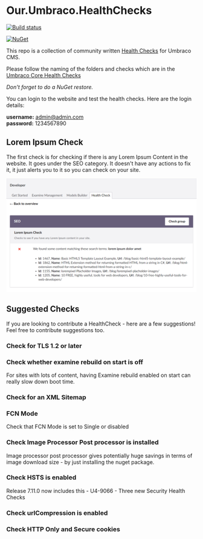 # Our.Umbraco.HealthChecks

[![Build status](https://ci.appveyor.com/api/projects/status/okgo4pkpogij6a8g?svg=true)](https://ci.appveyor.com/project/prjseal/our-umbraco-healthchecks)


[![NuGet](https://img.shields.io/nuget/dt/Our.Umbraco.HealthChecks.svg)](https://www.nuget.org/packages/Our.Umbraco.HealthChecks/)

This repo is a collection of community written [Health Checks](https://our.umbraco.com/Documentation/Extending/Health-Check/) for Umbraco CMS.

Please follow the naming of the folders and checks which are in the [Umbraco Core Health Checks](https://github.com/umbraco/Umbraco-CMS/tree/dev-v7/src/Umbraco.Web/HealthCheck/Checks)

*Don't forget to do a NuGet restore.*

You can login to the website and test the health checks. Here are the login details:

<strong>username:</strong> admin@admin.com<br/>
<strong>password:</strong> 1234567890

## Lorem Ipsum Check

The first check is for checking if there is any Lorem Ipsum Content in the website. It goes under the SEO category. It doesn't have any actions to fix it, it just alerts you to it so you can check on your site.

![](/images/loremipsumcheck.png)


## Suggested Checks

If you are looking to contribute a HealthCheck - here are a few suggestions! Feel free to contribute suggestions too.

### Check for TLS 1.2 or later

### Check whether examine rebuild on start is off

For sites with lots of content, having Examine rebuild enabled on start can really slow down boot time.

### Check for an XML Sitemap

### FCN Mode 

Check that FCN Mode is set to Single or disabled

### Check Image Processor Post processor is installed

Image processor post processor gives potentially huge savings in terms of image download size - by just installing the nuget package.

### Check HSTS is enabled

Release 7.11.0 now includes this - U4-9066 - Three new Security Health Checks

### Check urlCompression is enabled

### Check HTTP Only and Secure cookies
